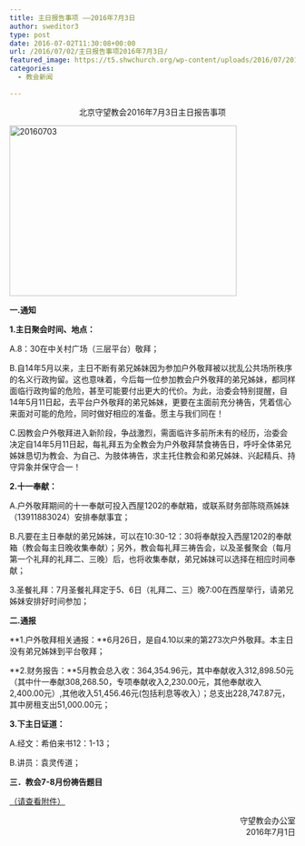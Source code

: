 ```yaml
---
title: 主日报告事项 ——2016年7月3日
author: sweditor3
type: post
date: 2016-07-02T11:30:08+00:00
url: /2016/07/02/主日报告事项2016年7月3日/
featured_image: https://t5.shwchurch.org/wp-content/uploads/2016/07/20160703-400x288.jpg
categories:
  - 教会新闻

---
```

<p style="text-align: center;">
  北京守望教会2016年7月3日主日报告事项
</p>

<!--more-->

<img class="aligncenter size-full wp-image-14027" src="http://t5.shwchurch.org/wp-content/uploads/2016/07/20160703.jpg" alt="20160703" width="400" height="300" />

**一.通知**

**1.主日聚会时间、地点：**

A.8：30在中关村广场（三层平台）敬拜；

B.自14年5月以来，主日不断有弟兄姊妹因为参加户外敬拜被以扰乱公共场所秩序的名义行政拘留。这也意味着，今后每一位参加教会户外敬拜的弟兄姊妹，都同样面临行政拘留的危险，甚至可能要付出更大的代价。为此，治委会特别提醒，自14年5月11日起，去平台户外敬拜的弟兄姊妹，更要在主面前充分祷告，凭着信心来面对可能的危险，同时做好相应的准备。愿主与我们同在！

C.因教会户外敬拜进入新阶段，争战激烈，需面临许多前所未有的经历，治委会决定自14年5月11日起，每礼拜五为全教会为户外敬拜禁食祷告日，呼吁全体弟兄姊妹恳切为教会、为自己、为肢体祷告，求主托住教会和弟兄姊妹、兴起精兵、持守异象并保守合一！

**2.十一奉献：**

A.户外敬拜期间的十一奉献可投入西屋1202的奉献箱，或联系财务部陈晓燕姊妹（13911883024）安排奉献事宜；

B.凡要在主日奉献的弟兄姊妹，可以在10:30-12：30将奉献投入西屋1202的奉献箱（教会每主日晚收集奉献）；另外，教会每礼拜三祷告会，以及圣餐聚会（每月第一个礼拜的礼拜二、三晚）后，也将收集奉献，弟兄姊妹可以选择在相应时间奉献；

3.圣餐礼拜：7月圣餐礼拜定于5、6日（礼拜二、三）晚7:00在西屋举行，请弟兄姊妹安排好时间参加；

**二.通报**

**1.户外敬拜相关通报：**6月26日，是自4.10以来的第273次户外敬拜。本主日没有弟兄姊妹到平台敬拜；

**2.财务报告：**5月教会总入收：364,354.96元，其中奉献收入312,898.50元（其中什一奉献308,268.50，专项奉献收入2,230.00元，其他奉献收入2,400.00元）,其他收入51,456.46元(包括利息等收入）；总支出228,747.87元，其中房租支出51,000.00元；

**3.下主日证道：**
  
A.经文：希伯来书12：1-13；
  
B.讲员：袁灵传道；

**三．教会7-8月份祷告题目**
  
[（请查看附件）][1]

<p style="text-align: right;">
  守望教会办公室<br /> 2016年7月1日
</p>

 [1]: /2016/07/02/北京守望教会78月暑期福音季祷告题目/